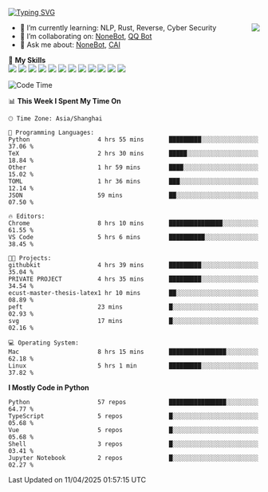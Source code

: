 [![Typing SVG](https://readme-typing-svg.herokuapp.com?size=25&duration=2500&color=8C43EA&vCenter=true&width=200&height=40&lines=Hi+there+%F0%9F%91%8B%F0%9F%8F%BB;I'm+yanyongyu)](https://git.io/typing-svg)

<a href="#">
  <img align="right" src="https://github-readme-stats.vercel.app/api?username=yanyongyu&count_private=true&show_icons=true&bg_color=15,f2f7fd,E0EAFC" />
</a>

- 🌱 I’m currently learning: NLP, Rust, Reverse, Cyber Security
- 👯 I’m collaborating on: [NoneBot](https://github.com/nonebot), [QQ Bot](https://github.com/Mrs4s/go-cqhttp)
- 💬 Ask me about: [NoneBot](https://github.com/nonebot), [CAI](https://github.com/cscs181/CAI)

🌟 **My Skills**  
![](https://img.shields.io/badge/-Python-3e74a2?style=flat-square&logo=Python&logoColor=fff)
![](https://img.shields.io/badge/-TypeScript-3178C6?style=flat-square&logo=TypeScript&logoColor=fff)
![](https://img.shields.io/badge/-Vue-4fc08d?style=flat-square&logo=Vue.js&logoColor=fff)
![](https://img.shields.io/badge/-React-2d98ce?style=flat-square&logo=React&logoColor=fff)
![](https://img.shields.io/badge/-FastAPI-009688?style=flat-square&logo=FastAPI&logoColor=fff)
![](https://img.shields.io/badge/-Linux-000000?style=flat-square&logo=Linux&logoColor=fff)
![](https://img.shields.io/badge/-Docker-2496ED?style=flat-square&logo=Docker&logoColor=fff)
![](https://img.shields.io/badge/-Kubernetes-326CE5?style=flat-square&logo=Kubernetes&logoColor=fff)
![](https://img.shields.io/badge/-GitHub%20Actions-2088FF?style=flat-square&logo=GitHubActions&logoColor=fff)
![](https://img.shields.io/badge/-PostgreSQL-4169E1?style=flat-square&logo=PostgreSQL&logoColor=fff)
![](https://img.shields.io/badge/-Redis-DC382D?style=flat-square&logo=Redis&logoColor=fff)
![](https://img.shields.io/badge/-MongoDB-47A248?style=flat-square&logo=MongoDB&logoColor=fff)

<!--START_SECTION:waka-->
![Code Time](http://img.shields.io/badge/Code%20Time-7%2C454%20hrs%2013%20mins-blue)

📊 **This Week I Spent My Time On** 

```text
🕑︎ Time Zone: Asia/Shanghai

💬 Programming Languages: 
Python                   4 hrs 55 mins       █████████░░░░░░░░░░░░░░░░   37.06 % 
TeX                      2 hrs 30 mins       █████░░░░░░░░░░░░░░░░░░░░   18.84 % 
Other                    1 hr 59 mins        ████░░░░░░░░░░░░░░░░░░░░░   15.02 % 
TOML                     1 hr 36 mins        ███░░░░░░░░░░░░░░░░░░░░░░   12.14 % 
JSON                     59 mins             ██░░░░░░░░░░░░░░░░░░░░░░░   07.50 % 

🔥 Editors: 
Chrome                   8 hrs 10 mins       ███████████████░░░░░░░░░░   61.55 % 
VS Code                  5 hrs 6 mins        ██████████░░░░░░░░░░░░░░░   38.45 % 

🐱‍💻 Projects: 
githubkit                4 hrs 39 mins       █████████░░░░░░░░░░░░░░░░   35.04 % 
PRIVATE PROJECT          4 hrs 35 mins       █████████░░░░░░░░░░░░░░░░   34.54 % 
ecust-master-thesis-latex1 hr 10 mins        ██░░░░░░░░░░░░░░░░░░░░░░░   08.89 % 
peft                     23 mins             █░░░░░░░░░░░░░░░░░░░░░░░░   02.93 % 
svg                      17 mins             █░░░░░░░░░░░░░░░░░░░░░░░░   02.16 % 

💻 Operating System: 
Mac                      8 hrs 15 mins       ████████████████░░░░░░░░░   62.18 % 
Linux                    5 hrs 1 min         █████████░░░░░░░░░░░░░░░░   37.82 % 
```

**I Mostly Code in Python** 

```text
Python                   57 repos            ████████████████░░░░░░░░░   64.77 % 
TypeScript               5 repos             █░░░░░░░░░░░░░░░░░░░░░░░░   05.68 % 
Vue                      5 repos             █░░░░░░░░░░░░░░░░░░░░░░░░   05.68 % 
Shell                    3 repos             █░░░░░░░░░░░░░░░░░░░░░░░░   03.41 % 
Jupyter Notebook         2 repos             █░░░░░░░░░░░░░░░░░░░░░░░░   02.27 % 
```




 Last Updated on 11/04/2025 01:57:15 UTC
<!--END_SECTION:waka-->
